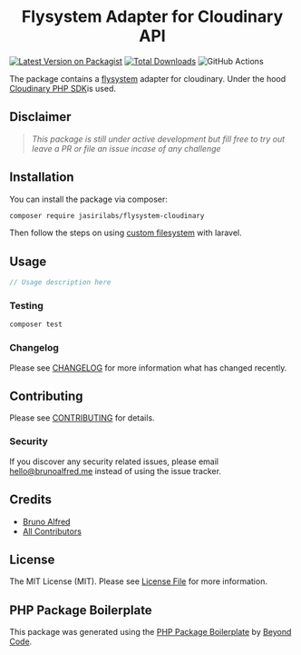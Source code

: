 <div align="center">
    <h1> Flysystem Adapter for Cloudinary API</h1>
</div>

[![Latest Version on Packagist](https://img.shields.io/packagist/v/jasirilabs/flysystem-cloudinary.svg?style=flat-square)](https://packagist.org/packages/jasirilabs/flysystem-cloudinary)
[![Total Downloads](https://img.shields.io/packagist/dt/jasirilabs/flysystem-cloudinary.svg?style=flat-square)](https://packagist.org/packages/jasirilabs/flysystem-cloudinary)
![GitHub Actions](https://github.com/jasirilabs/flysystem-cloudinary/actions/workflows/main.yml/badge.svg)

The package contains a [flysystem](https://flysystem.thephpleague.com/) adapter for cloudinary. Under the hood [Cloudinary PHP SDK](https://github.com/cloudinary/cloudinary_php)is used.

## Disclaimer
> _This package is still under active development but fill free to try out leave a PR or file an issue incase of any challenge_



## Installation

You can install the package via composer:

```bash
composer require jasirilabs/flysystem-cloudinary
```
Then follow the steps on using [custom filesystem](https://laravel.com/docs/9.x/filesystem#custom-filesystems) with laravel.

## Usage

```php
// Usage description here
```

### Testing

```bash
composer test
```

### Changelog

Please see [CHANGELOG](CHANGELOG.md) for more information what has changed recently.

## Contributing

Please see [CONTRIBUTING](CONTRIBUTING.md) for details.

### Security

If you discover any security related issues, please email hello@brunoalfred.me instead of using the issue tracker.

## Credits

-   [Bruno Alfred](https://github.com/jasirilabs)
-   [All Contributors](../../contributors)

## License

The MIT License (MIT). Please see [License File](LICENSE.md) for more information.

## PHP Package Boilerplate

This package was generated using the [PHP Package Boilerplate](https://laravelpackageboilerplate.com) by [Beyond Code](http://beyondco.de/).
